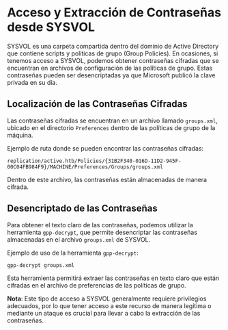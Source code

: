 # Acceso y Extracción de Contraseñas desde SYSVOL

SYSVOL es una carpeta compartida dentro del dominio de Active Directory que contiene scripts y políticas de grupo (Group Policies). En ocasiones, si tenemos acceso a SYSVOL, podemos obtener contraseñas cifradas que se encuentran en archivos de configuración de las políticas de grupo. Estas contraseñas pueden ser desencriptadas ya que Microsoft publicó la clave privada en su día.

## Localización de las Contraseñas Cifradas

Las contraseñas cifradas se encuentran en un archivo llamado `groups.xml`, ubicado en el directorio `Preferences` dentro de las políticas de grupo de la máquina.

Ejemplo de ruta donde se pueden encontrar las contraseñas cifradas:

```
replication/active.htb/Policies/{31B2F340-016D-11D2-945F-00C04FB984F9}/MACHINE/Preferences/Groups/groups.xml
```

Dentro de este archivo, las contraseñas están almacenadas de manera cifrada.

## Desencriptado de las Contraseñas

Para obtener el texto claro de las contraseñas, podemos utilizar la herramienta `gpp-decrypt`, que permite desencriptar las contraseñas almacenadas en el archivo `groups.xml` de SYSVOL.

Ejemplo de uso de la herramienta `gpp-decrypt`:

```bash
gpp-decrypt groups.xml
```

Esta herramienta permitirá extraer las contraseñas en texto claro que están cifradas en el archivo de preferencias de las políticas de grupo.

**Nota**: Este tipo de acceso a SYSVOL generalmente requiere privilegios adecuados, por lo que tener acceso a este recurso de manera legítima o mediante un ataque es crucial para llevar a cabo la extracción de las contraseñas.
```
